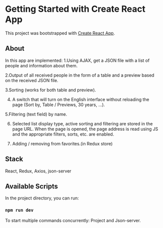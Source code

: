 # Getting Started with Create React App

This project was bootstrapped with [Create React App](https://github.com/facebook/create-react-app).

## About

In this app are implemented:
 1.Using AJAX, get a JSON file with a list of people and information about them.
 
 2.Output of all received people in the form of a table and a preview based on the received JSON file.
 
 3.Sorting (works for both table and preview).
 
 4. A switch that will turn on the English interface without reloading the page (Sort by, Table / Previews, 30 years, ...).
 
 5.Filtering (text field) by name.
 
 6. Selected list display type, active sorting and filtering are stored in the page URL. When the page is opened, the page address is read using JS and the appropriate filters, sorts, etc. are enabled.
 
 7. Adding / removing from favorites.(in Redux store)

## Stack

React, Redux, Axios, json-server

## Available Scripts

In the project directory, you can run:

### `npm run dev` 

To start multiple commands concurrently: Project and Json-server.


